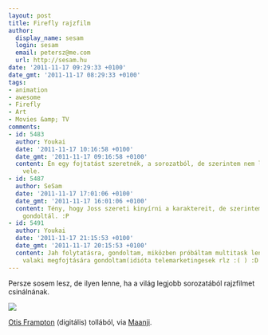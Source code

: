 ```yaml
---
layout: post
title: Firefly rajzfilm
author:
  display_name: sesam
  login: sesam
  email: petersz@me.com
  url: http://sesam.hu
date: '2011-11-17 09:29:33 +0100'
date_gmt: '2011-11-17 08:29:33 +0100'
tags:
- animation
- awesome
- Firefly
- Art
- Movies &amp; TV
comments:
- id: 5483
  author: Youkai
  date: '2011-11-17 10:16:58 +0100'
  date_gmt: '2011-11-17 09:16:58 +0100'
  content: Én egy fojtatást szeretnék, a sorozatból, de szerintem nem lennék egyedül
    vele.
- id: 5487
  author: SeSam
  date: '2011-11-17 17:01:06 +0100'
  date_gmt: '2011-11-17 16:01:06 +0100'
  content: Tény, hogy Joss szereti kinyírni a karaktereit, de szerintem te folytatásra
    gondoltál. :P
- id: 5491
  author: Youkai
  date: '2011-11-17 21:15:53 +0100'
  date_gmt: '2011-11-17 20:15:53 +0100'
  content: Jah folytatásra, gondoltam, miközben próbáltam multitask lenni, s éppen
    valaki megfojtására gondoltam(idióta telemarketingesek rlz :( ) :D
---
```


Persze sosem lesz, de ilyen lenne, ha a világ legjobb sorozatából rajzfilmet csinálnának.

[![](http://sesam.hu/wp-content/uploads/2011/11/fireflies_by_otisframpton.jpg)](http://sesam.hu/wp-content/uploads/2011/11/fireflies_by_otisframpton.jpg)

[Otis Frampton](http://otisframpton.deviantart.com) (digitális) tollából, via [Maanji](http://maanji.blogspot.com).
